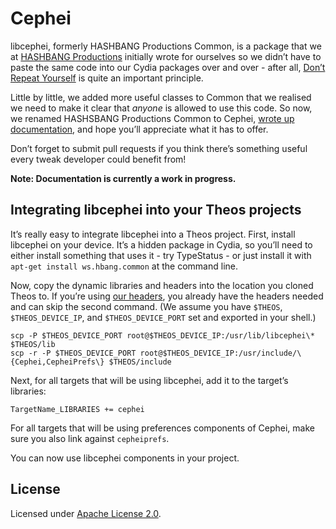 # Cephei
libcephei, formerly HASHBANG Productions Common, is a package that we at [HASHBANG Productions](https://www.hbang.ws/) initially wrote for ourselves so we didn’t have to paste the same code into our Cydia packages over and over - after all, [Don’t Repeat Yourself](https://en.wikipedia.org/wiki/Don't_repeat_yourself) is quite an important principle.

Little by little, we added more useful classes to Common that we realised we need to make it clear that *anyone* is allowed to use this code. So now, we renamed HASHSBANG Productions Common to Cephei, [wrote up documentation](https://hbang.github.io/libcephei), and hope you’ll appreciate what it has to offer.

Don’t forget to submit pull requests if you think there’s something useful every tweak developer could benefit from!

**Note: Documentation is currently a work in progress.**

## Integrating libcephei into your Theos projects
It’s really easy to integrate libcephei into a Theos project. First, install libcephei on your device. It’s a hidden package in Cydia, so you’ll need to either install something that uses it - try TypeStatus - or just install it with `apt-get install ws.hbang.common` at the command line. 

Now, copy the dynamic libraries and headers into the location you cloned Theos to. If you’re using [our headers](https://github.com/hbang/headers), you already have the headers needed and can skip the second command. (We assume you have `$THEOS`, `$THEOS_DEVICE_IP`, and `$THEOS_DEVICE_PORT` set and exported in your shell.)

    scp -P $THEOS_DEVICE_PORT root@$THEOS_DEVICE_IP:/usr/lib/libcephei\* $THEOS/lib
    scp -r -P $THEOS_DEVICE_PORT root@$THEOS_DEVICE_IP:/usr/include/\{Cephei,CepheiPrefs\} $THEOS/include

Next, for all targets that will be using libcephei, add it to the target’s libraries:

    TargetName_LIBRARIES += cephei

For all targets that will be using preferences components of Cephei, make sure you also link against `cepheiprefs`.

You can now use libcephei components in your project.

## License
Licensed under [Apache License 2.0](https://www.apache.org/licenses/LICENSE-2.0.html).
